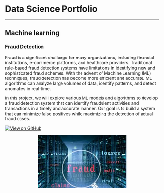 # Data Science Portfolio
---
## Machine learning

### Fraud Detection

Fraud is a significant challenge for many organizations, including financial institutions, e-commerce platforms, and healthcare providers. Traditional rule-based fraud detection systems have limitations in identifying new and sophisticated fraud schemes. With the advent of Machine Learning (ML) techniques, fraud detection has become more efficient and accurate. ML algorithms can analyze large volumes of data, identify patterns, and detect anomalies in real-time. 

In this project, we will explore various ML models and algorithms to develop a fraud detection system that can identify fraudulent activities and transactions in a timely and accurate manner. Our goal is to build a system that can minimize false positives while maximizing the detection of actual fraud cases.

[![View on GitHub](https://img.shields.io/badge/GitHub-View_on_GitHub-blue?logo=GitHub)](https://github.com/psaikrupa/fraud_detection)

<center><img src="https://github.com/psaikrupa/portfolio/blob/master/assets/img/Fraud.jpg"/></center>

